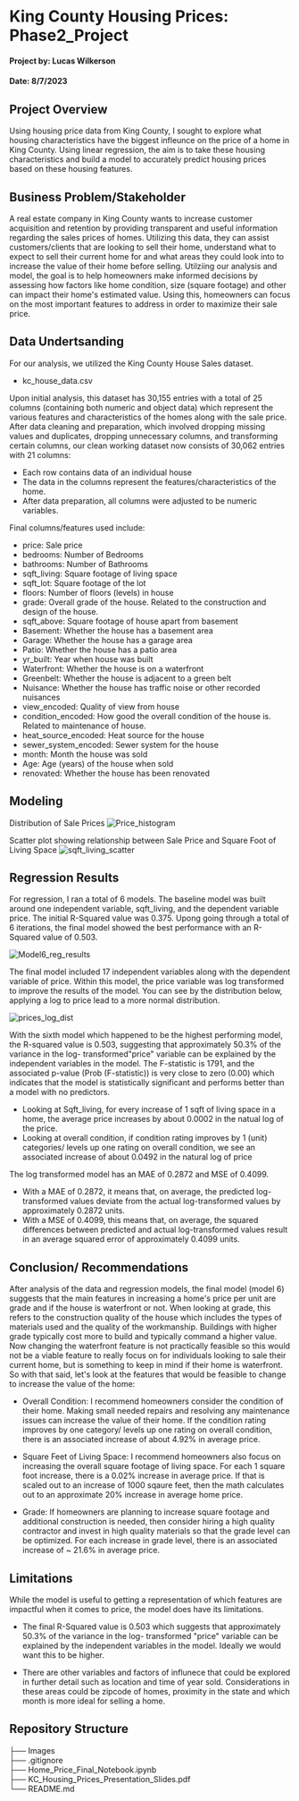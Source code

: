 # King County Housing Prices: Phase2_Project


#### Project by: Lucas Wilkerson
#### Date: 8/7/2023

## Project Overview

Using housing price data from King County, I sought to explore what housing characteristics have the biggest infleunce on the price of a home in King County. Using linear regression, the aim is to take these housing characteristics and build a model to accurately predict housing prices based on these housing features. 

## Business Problem/Stakeholder

A real estate company in King County wants to increase customer acquisition and retention by providing transparent and useful information regarding the sales prices of homes. Utilizing this data, they can assist customers/clients that are looking to sell their home, understand what to expect to sell their current home for and what areas they could look into to increase the value of their home before selling. Utilziing our analysis and model, the goal is to help homeowners make informed decisions by assessing how factors like home condition, size (square footage) and other can impact their home's estimated value. Using this, homeowners can focus on the most important features to address in order to maximize their sale price. 


## Data Undertsanding 

For our analysis, we utilized the King County House Sales dataset. 
- kc_house_data.csv

Upon initial analysis, this dataset has 30,155 entries with a total of 25 columns (containing both numeric and object data) which represent the various features and characteristics of the homes along with the sale price. After data cleaning and preparation, which involved dropping missing values and duplicates, dropping unnecessary columns, and transforming certain columns, our clean working dataset now consists of 30,062 entries with 21 columns:

- Each row contains data of an individual house 
- The data in the columns represent the features/characteristics of the home. 
- After data preparation, all columns were adjusted to be numeric variables.

Final columns/features used include: 

- price: Sale price                 
- bedrooms: Number of Bedrooms            
- bathrooms: Number of Bathrooms           
- sqft_living: Square footage of living space           
- sqft_lot: Square footage of the lot              
- floors: Number of floors (levels) in house               
- grade: Overall grade of the house. Related to the construction and design of the house.                  
- sqft_above: Square footage of house apart from basement             
- Basement: Whether the house has a basement area      
- Garage: Whether the house has a garage area                 
- Patio: Whether the house has a patio area                  
- yr_built: Year when house was built               
- Waterfront: Whether the house is on a waterfront            
- Greenbelt: Whether the house is adjacent to a green belt              
- Nuisance: Whether the house has traffic noise or other recorded nuisances               
- view_encoded: Quality of view from house          
- condition_encoded: How good the overall condition of the house is. Related to maintenance of house.       
- heat_source_encoded: Heat source for the house    
- sewer_system_encoded: Sewer system for the house  
- month: Month the house was sold                   
- Age: Age (years) of the house when sold                  
- renovated: Whether the house has been renovated             


## Modeling 

Distribution of Sale Prices
![Price_histogram](Price_histogram.png)

Scatter plot showing relationship between Sale Price and Square Foot of Living Space
![sqft_living_scatter](sqft_living_scatter.png)


## Regression Results 

For regression, I ran a total of 6 models. The baseline model was built around one independent variable, sqft_living, and the dependent variable price. The initial R-Squared value was 0.375. Upong going through a total of 6 iterations, the final model showed the best performance with an R-Squared value of 0.503. 

![Model6_reg_results](Model6_reg_results.png)

The final model included 17 independent variables along with the dependent variable of price. Within this model, the price variable was log transformed to improve the results of the model. You can see by the distribution below, applying a log to price lead to a more normal distribution.

![prices_log_dist](prices_log_dist.png)

With the sixth model which happened to be the highest performing model, the R-squared value is 0.503, suggesting that approximately 50.3% of the variance in the log- transformed"price" variable can be explained by the independent variables in the model. The F-statistic is 1791, and the associated p-value (Prob (F-statistic)) is very close to zero (0.00) which indicates that the model is statistically significant and performs better than a model with no predictors.

- Looking at Sqft_living, for every increase of 1 sqft of living space in a home, the average price increases by about 0.0002 in the natual log of the price.
- Looking at overall condition, if condition rating improves by 1 (unit) categories/ levels up one rating on overall condition, we see an associated increase of about 0.0492 in the natural log of price

The log transformed model has an MAE of 0.2872 and MSE of 0.4099.
- With a MAE of 0.2872, it means that, on average, the predicted log-transformed values deviate from the actual log-transformed values by approximately 0.2872 units.
- With a MSE of 0.4099, this means that, on average, the squared differences between predicted and actual log-transformed values result in an average squared error of approximately 0.4099 units.

## Conclusion/ Recommendations 

After analysis of the data and regression models, the final model (model 6) suggests that the main features in increasing a home's price per unit are grade and if the house is waterfront or not. When looking at grade, this refers to the construction quality of the house which includes the types of materials used and the quality of the workmanship. Buildings with higher grade typically cost more to build and typically command a higher value. Now changing the waterfront feature is not practically feasible so this would not be a viable feature to really focus on for individuals looking to sale their current home, but is something to keep in mind if their home is waterfront. So with that said, let's look at the features that would be feasible to change to increase the value of the home:

- Overall Condition: I recommend homeowners consider the condition of their home. Making small needed repairs and resolving any maintenance issues can increase the value of their home. If the condition rating improves by one category/ levels up one rating on overall condition, there is an associated increase of about 4.92% in average price.

- Square Feet of Living Space: I recommend homeowners also focus on increasing the overall square footage of living space. For each 1 square foot increase, there is a 0.02% increase in average price. If that is scaled out to an increase of 1000 sqaure feet, then the math calculates out to an approximate 20% increase in average home price.

- Grade: If homeowners are planning to increase square footage and additional construction is needed, then consider hiring a high quality contractor and invest in high quality materials so that the grade level can be optimized. For each increase in grade level, there is an associated increase of ~ 21.6% in average price.


## Limitations

While the model is useful to getting a representation of which features are impactful when it comes to price, the model does have its limitations. 

- The final R-Squared value is 0.503 which suggests that approximately 50.3% of the variance in the log- transformed "price" variable can be explained by the independent variables in the model. Ideally we would want this to be higher. 

- There are other variables and factors of influnece that could be explored in further detail such as location and time of year sold. Considerations in these areas could be zipcode of homes, proximity in the state and which month is more ideal for selling a home. 


## Repository Structure

├── Images                                                                                                                       
├── .gitignore                                                                                                                   
├── Home_Price_Final_Notebook.ipynb                                                                                             
├── KC_Housing_Prices_Presentation_Slides.pdf                                                                                   
└── README.md                                                                                                                    